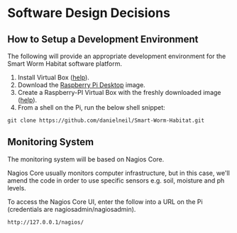 # Software Design Decisions 

## How to Setup a Development Environment  

The following will provide an appropriate development environment for the Smart Worm Habitat software platform. 

1. Install Virtual Box ([help](https://www.virtualbox.org/manual/ch02.html)).
2. Download the [Raspberry Pi Desktop](https://www.raspberrypi.org/software/raspberry-pi-desktop/) image.
3. Create a Raspberry-PI Virtual Box with the freshly downloaded image ([help](https://roboticsbackend.com/install-raspbian-desktop-on-a-virtual-machine-virtualbox/)).
4. From a shell on the Pi, run the below shell snippet:

``` 
git clone https://github.com/danielneil/Smart-Worm-Habitat.git 
```

## Monitoring System

The monitoring system will be based on Nagios Core. 

Nagios Core usually monitors computer infrastructure, but in this case, we'll amend the code in order to use specific sensors e.g. soil, moisture and ph levels.

To access the Nagios Core UI, enter the follow into a URL on the Pi (credentials are nagiosadmin/nagiosadmin).
``` 
http://127.0.0.1/nagios/
```
